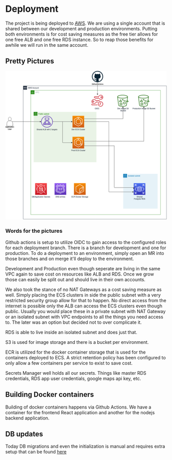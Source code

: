 # Deployment

The project is being deployed to [AWS](https://aws.amazon.com/). We are using a single account that is shared between our development and production environments. Putting both environments is for cost saving measures as the free tier allows for one free ALB and one free RDS instance. So to reap those benefits for awhile we will run in the same account. 

## Pretty Pictures

![](Assets/architecture.png)

### Words for the pictures

Github actions is setup to utilize OIDC to gain access to the configured roles for each deployment branch. There is a branch for development and one for production. To do a deployment to an environment, simply open an MR into those branches and on merge it'll deploy to the environment. 

Development and Production even though seperate are living in the same VPC again to save cost on resources like ALB and RDS. Once we grow those can easily be split out and should live in their own accounts. 

We also took the stance of no NAT Gateways as a cost saving measure as well. Simply placing the ECS clusters in side the public subnet with a very restricted security group allow for that to happen. No direct access from the internet is possible only the ALB can access the ECS clusters even though public. Usually you would place these in a private subnet with NAT Gateway or an isolated subnet with VPC endpoints to all the things you need access to. The later was an option but decided not to over complicate it. 

RDS is able to live inside an isolated subnet and does just that. 

S3 is used for image storage and there is a bucket per environment. 

ECR is utilized for the docker container storage that is used for the containers deployed to ECS. A strict retention policy has been configured to only allow a few containers per service to exist to save cost. 

Secrets Manager well holds all our secrets. Things like master RDS credentials, RDS app user credentials, google maps api key, etc. 


## Building Docker containers

Building of docker containers happens via Github Actions. We have a container for the frontend React application and another for the nodejs backend application. 


## DB updates

Today DB migrations and even the initialization is manual and requires extra setup that can be found [here](../../sql/README.md)

